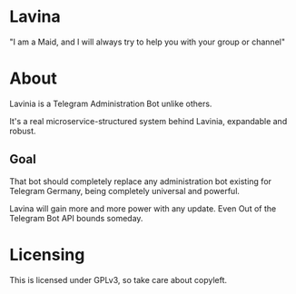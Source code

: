 # Lavina

"I am a Maid, and I will always try to help you with your group or channel"

# About

Lavinia is a Telegram Administration Bot unlike others. 

It's a real microservice-structured system behind Lavinia, expandable and robust.

## Goal

That bot should completely replace any administration bot
existing for Telegram Germany, being completely universal and powerful.

Lavina will gain more and more power with any update.
Even Out of the Telegram Bot API bounds someday. 


# Licensing

This is licensed under GPLv3, so take care about copyleft.


